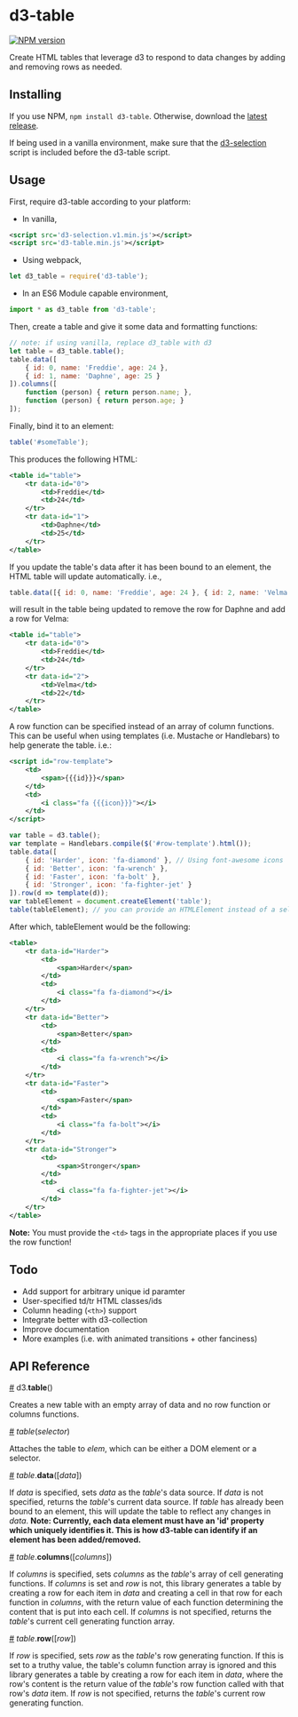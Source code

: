 # d3-table
[![NPM version](https://img.shields.io/npm/v/d3-table.svg)](https://www.npmjs.com/package/d3-table)

Create HTML tables that leverage d3 to respond to data changes by adding and removing rows as needed.

## Installing

If you use NPM, `npm install d3-table`. Otherwise, download the [latest release](https://github.com/mister-walter/d3-table/releases/latest).

If being used in a vanilla environment, make sure that the [d3-selection](https://github.com/d3/d3-selection) script is included before the d3-table script. 

## Usage

First, require d3-table according to your platform:

* In vanilla,
```xml
<script src='d3-selection.v1.min.js'></script>
<script src='d3-table.min.js'></script>
```

* Using webpack,
```javascript
let d3_table = require('d3-table');
```

* In an ES6 Module capable environment,
```javascript
import * as d3_table from 'd3-table';
```

Then, create a table and give it some data and formatting functions:

```javascript
// note: if using vanilla, replace d3_table with d3
let table = d3_table.table();
table.data([
    { id: 0, name: 'Freddie', age: 24 },
    { id: 1, name: 'Daphne', age: 25 }
]).columns([
    function (person) { return person.name; },
    function (person) { return person.age; }
]);
```

Finally, bind it to an element:

```javascript
table('#someTable');
```

This produces the following HTML:

```xml
<table id="table">
    <tr data-id="0">
        <td>Freddie</td>
        <td>24</td>
    </tr>
    <tr data-id="1">
        <td>Daphne</td>
        <td>25</td>
    </tr>
</table>
```

If you update the table's data after it has been bound to an element, the HTML table will update automatically. i.e.,
```javascript
table.data([{ id: 0, name: 'Freddie', age: 24 }, { id: 2, name: 'Velma', age: 22 });
```
will result in the table being updated to remove the row for Daphne and add a row for Velma:
```xml
<table id="table">
    <tr data-id="0">
        <td>Freddie</td>
        <td>24</td>
    </tr>
    <tr data-id="2">
        <td>Velma</td>
        <td>22</td>
    </tr>
</table>
```

A row function can be specified instead of an array of column functions. This can be useful when using templates (i.e. Mustache or Handlebars) to help generate the table. i.e.:
```xml
<script id="row-template">
    <td>
        <span>{{{id}}}</span>
    </td>
    <td>
        <i class="fa {{{icon}}}"></i>
    </td>
</script>
```
```javascript
var table = d3.table();
var template = Handlebars.compile($('#row-template').html());
table.data([
    { id: 'Harder', icon: 'fa-diamond' }, // Using font-awesome icons
    { id: 'Better', icon: 'fa-wrench' },
    { id: 'Faster', icon: 'fa-bolt' },
    { id: 'Stronger', icon: 'fa-fighter-jet' }
]).row(d => template(d));
var tableElement = document.createElement('table');
table(tableElement); // you can provide an HTMLElement instead of a selector too
```
After which, tableElement would be the following:
```xml
<table>
    <tr data-id="Harder">
        <td>
            <span>Harder</span>
        </td>
        <td>
            <i class="fa fa-diamond"></i>
        </td>
    </tr>
    <tr data-id="Better">
        <td>
            <span>Better</span>
        </td>
        <td>
            <i class="fa fa-wrench"></i>
        </td>
    </tr>
    <tr data-id="Faster">
        <td>
            <span>Faster</span>
        </td>
        <td>
            <i class="fa fa-bolt"></i>
        </td>
    </tr>
    <tr data-id="Stronger">
        <td>
            <span>Stronger</span>
        </td>
        <td>
            <i class="fa fa-fighter-jet"></i>
        </td>
    </tr>
</table>
```

**Note:** You must provide the `<td>` tags in the appropriate places if you use the row function!

## Todo
* Add support for arbitrary unique id paramter
* User-specified td/tr HTML classes/ids
* Column heading (`<th>`) support
* Integrate better with d3-collection
* Improve documentation
* More examples (i.e. with animated transitions + other fanciness)

## API Reference

<a href="#table" name="table">#</a> d3.<b>table</b>()

Creates a new table with an empty array of data and no row function or columns functions.

<a href="#_table" name="_table">#</a> <i>table</i>(<i>selector</i>)

Attaches the table to *elem*, which can be either a DOM element or a selector.

<a href="#table_data" name="table_data">#</a> <i>table</i>.<b>data</b>([<i>data</i>])

If *data* is specified, sets *data* as the *table*'s data source. If *data* is not specified, returns the *table*'s current data source.
If *table* has already been bound to an element, this will update the table to reflect any changes in *data*.
**Note: Currently, each data element must have an 'id' property which uniquely identifies it. This is how d3-table can identify if an element has been added/removed.**

<a href="#table_columns" name="table_columns">#</a> <i>table</i>.<b>columns</b>([<i>columns</i>])

If *columns* is specified, sets *columns* as the *table*'s array of cell generating functions. If *columns* is set and *row* is not, this library generates a table by creating a row for each item in *data* and creating a cell in that row for each function in *columns*, with the return value of each function determining the content that is put into each cell. If *columns* is not specified, returns the *table*'s current cell generating function array.

<a href="#table_row" name="table_row">#</a> <i>table</i>.<b>row</b>([<i>row</i>])

If *row* is specified, sets *row* as the *table*'s row generating function. If this is set to a truthy value, the table's column function array is ignored and this library generates a table by creating a row for each item in *data*, where the row's content is the return value of the *table*'s row function called with that row's *data* item. If *row* is not specified, returns the *table*'s current row generating function.
